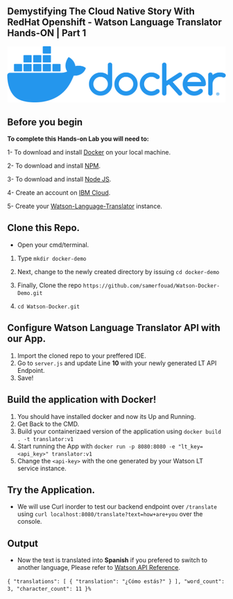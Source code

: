 ## Demystifying The Cloud Native Story With RedHat Openshift - Watson Language Translator Hands-ON | Part 1

![Docker](docker-logo.png?raw=true "Docker Logo")


## Before you begin

**To complete this Hands-on Lab you will need to:**

1- To download and install [Docker](https://www.docker.com/products/docker-desktop) on your local machine.

2- To download and install [NPM](https://www.npmjs.com/get-npm).

3- To download and install [Node JS](https://nodejs.org/en/download/).

4- Create an account on [IBM Cloud](https://ibm.biz/RHOS-webinar).

5- Create your [Watson-Language-Translator](https://www.ibm.com/watson/services/language-translator/) instance.

## Clone this Repo.

- Open your cmd/terminal.

1. Type `mkdir docker-demo`

2. Next, change to the newly created directory by issuing `cd docker-demo`

3. Finally, Clone the repo `https://github.com/samerfouad/Watson-Docker-Demo.git`

4. `cd Watson-Docker.git`

## Configure Watson Language Translator API with our App.

1. Import the cloned repo to your preffered IDE.
2. Go to `server.js` and update Line **10** with your newly generated LT API Endpoint.
3. Save!


## Build the application with Docker!
1. You should have installed docker and now its Up and Running.
2. Get Back to the CMD.
3. Build your containerizaed version of the application using `docker build . -t translator:v1`
4. Start running the App with `docker run -p 8080:8080 -e "lt_key=<api_key>" translator:v1`
5. Change the `<api-key>` with the one generated by your Watson LT service instance.

## Try the Application.
- We will use Curl inorder to test our backend endpoint over `/translate` using `curl localhost:8080/translate?text=how+are+you` over the console.

## Output

- Now the text is translated into **Spanish** if you prefered to switch to another language, Please refer to [ Watson API Reference](https://cloud.ibm.com/apidocs/language-translator/language-translator).

`
{
  "translations": [
    {
      "translation": "¿Cómo estás?"
    }
  ],
  "word_count": 3,
  "character_count": 11
}%
`

